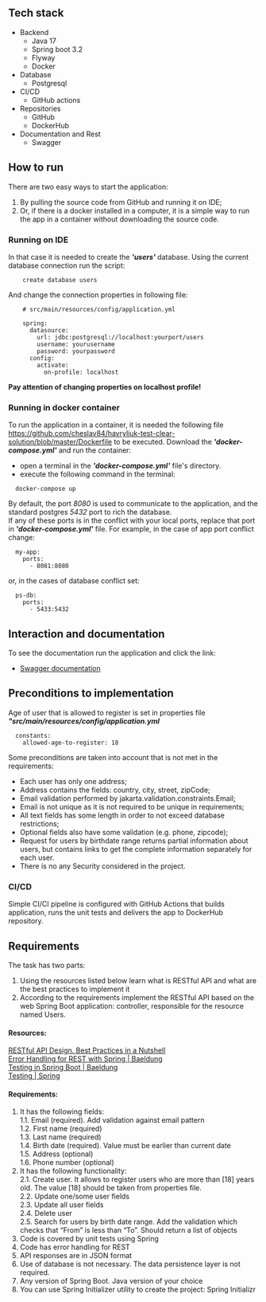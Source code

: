 ## Tech stack
- Backend
  - Java 17
  - Spring boot 3.2
  - Flyway
  - Docker
- Database
  - Postgresql
- CI/CD
   - GitHub actions
- Repositories
  - GitHub
  - DockerHub
- Documentation and Rest 
  - Swagger

## How to run
There are two easy ways to start the application:
1. By pulling the source code from GitHub and running it on IDE; 
2. Or, if there is a docker installed in a computer, it is a simple way to run the app in a container 
without downloading the source code.

### Running on IDE
In that case it is needed to create the ***'users'*** database. Using the current database connection run the script:
```
    create database users
```
And change the connection properties in following file:
```
    # src/main/resources/config/application.yml 

    spring:
      datasource:
        url: jdbc:postgresql://localhost:yourport/users
        username: yourusername
        password: yourpassword
      config:
        activate:
          on-profile: localhost
```
**Pay attention of changing properties on localhost profile!**

### Running in docker container
To run the application in a container, it is needed the following file 
https://github.com/cheslav84/havryliuk-test-clear-solution/blob/master/Dockerfile to be executed. 
Download the ***'docker-compose.yml'*** and run the container:
- open a terminal in the ***'docker-compose.yml'*** file's directory.
- execute the following command in the terminal:
```
  docker-compose up
```
By default, the port *8080* is used to communicate to the application, and the standard postgres *5432* port to rich 
the database.  
If any of these ports is in the conflict with your local ports, replace that port in ***'docker-compose.yml'*** file.
For example, in the case of app port conflict change:
``` 
  my-app:
    ports:
      - 8081:8080
```
or, in the cases of database conflict set:
```
  ps-db:
    ports:
      - 5433:5432
```

## Interaction and documentation
To see the documentation run the application and click the link:
* [Swagger documentation](http://localhost:8080/swagger-ui/index.html)


## Preconditions to implementation
Age of user that is allowed to register is set in properties file ***"src/main/resources/config/application.yml***
```
  constants:
    allowed-age-to-register: 18
```
Some preconditions are taken into account that is not met in the requirements:
- Each user has only one address;
- Address contains the fields: country, city, street, zipCode;
- Email validation performed by jakarta.validation.constraints.Email;
- Email is not unique as it is not required to be unique in requirements;
- All text fields has some length in order to not exceed database restrictions; 
- Optional fields also have some validation (e.g. phone, zipcode);
- Request for users by birthdate range returns partial information about users, 
but contains links to get the complete information separately for each user.
- There is no  any Security considered in the project.

### CI/CD
Simple CI/CI pipeline is configured with GitHub Actions that builds application, runs the unit tests and delivers 
the app to DockerHub repository.


## Requirements  
The task has two parts:
1. Using the resources listed below learn what is RESTful API and what are the best practices to implement it
2. According to the requirements implement the RESTful API based on the web Spring Boot application: controller, responsible for the resource named Users.

#### Resources:
[RESTful API Design. Best Practices in a Nutshell](https://phauer.com/2015/restful-api-design-best-practices/)  
[Error Handling for REST with Spring | Baeldung](https://www.baeldung.com/exception-handling-for-rest-with-spring)  
[Testing in Spring Boot | Baeldung](https://www.baeldung.com/spring-boot-testing#unit-testing-with-webmvctest)  
[Testing | Spring](https://docs.spring.io/spring-framework/docs/current/reference/html/testing.html#spring-mvc-test-server)

#### Requirements:
1. It has the following fields:  
   1.1. Email (required). Add validation against email pattern  
   1.2. First name (required)  
   1.3. Last name (required)  
   1.4. Birth date (required). Value must be earlier than current date  
   1.5. Address (optional)  
   1.6. Phone number (optional)
2. It has the following functionality:  
   2.1. Create user. It allows to register users who are more than [18] years old. The value [18] should be taken from properties file.  
   2.2. Update one/some user fields  
   2.3. Update all user fields  
   2.4. Delete user  
   2.5. Search for users by birth date range. Add the validation which checks that “From” is less than “To”.  Should return a list of objects
3. Code is covered by unit tests using Spring
4. Code has error handling for REST
5. API responses are in JSON format
6. Use of database is not necessary. The data persistence layer is not required.
7. Any version of Spring Boot. Java version of your choice
8. You can use Spring Initializer utility to create the project: Spring Initializr

